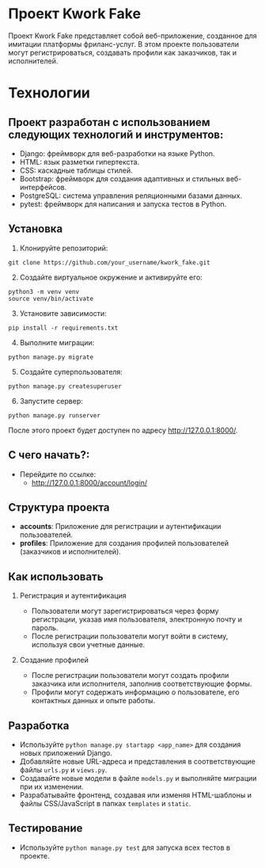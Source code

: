 # Проект Kwork Fake

Проект Kwork Fake представляет собой веб-приложение, созданное для имитации платформы фриланс-услуг. В этом проекте пользователи могут регистрироваться, создавать профили как заказчиков, так и исполнителей.<br>

# Технологии
## Проект разработан с использованием следующих технологий и инструментов:

- Django: фреймворк для веб-разработки на языке Python.
- HTML: язык разметки гипертекста.
- CSS: каскадные таблицы стилей.
- Bootstrap: фреймворк для создания адаптивных и стильных веб-интерфейсов.
- PostgreSQL: система управления реляционными базами данных.
- pytest: фреймворк для написания и запуска тестов в Python.

## Установка

1. Клонируйте репозиторий:
```
git clone https://github.com/your_username/kwork_fake.git

```
2. Создайте виртуальное окружение и активируйте его:
```
python3 -m venv venv
source venv/bin/activate
```
3. Установите зависимости:
```
pip install -r requirements.txt

```
4. Выполните миграции:
```
python manage.py migrate

```
5. Создайте суперпользователя:
```
python manage.py createsuperuser
```
6. Запустите сервер:
```
python manage.py runserver
```
После этого проект будет доступен по адресу http://127.0.0.1:8000/.

## С чего начать?:
- Перейдите по ссылке:
  - http://127.0.0.1:8000/account/login/

## Структура проекта

- **accounts**: Приложение для регистрации и аутентификации пользователей.
- **profiles**: Приложение для создания профилей пользователей (заказчиков и исполнителей).


## Как использовать

1. Регистрация и аутентификация
    - Пользователи могут зарегистрироваться через форму регистрации, указав имя пользователя, электронную почту и пароль.
    - После регистрации пользователи могут войти в систему, используя свои учетные данные.

2. Создание профилей
    - После регистрации пользователи могут создать профили заказчика или исполнителя, заполнив соответствующие формы.
    - Профили могут содержать информацию о пользователе, его контактных данных и опыте работы.


## Разработка

- Используйте `python manage.py startapp <app_name>` для создания новых приложений Django.
- Добавляйте новые URL-адреса и представления в соответствующие файлы `urls.py` и `views.py`.
- Создавайте новые модели в файле `models.py` и выполняйте миграции при их изменении.
- Разрабатывайте фронтенд, создавая или изменяя HTML-шаблоны и файлы CSS/JavaScript в папках `templates` и `static`.

## Тестирование

- Используйте `python manage.py test` для запуска всех тестов в проекте.
